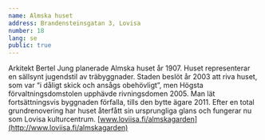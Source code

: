 ```yaml
---
name: Almska huset
address: Brandensteinsgatan 3, Lovisa
number: 18
lang: se
public: true
---
```

Arkitekt Bertel Jung planerade Almska huset år 1907. Huset representerar en sällsynt jugendstil av träbyggnader. Staden beslöt år 2003 att riva huset, som var “i dåligt skick och ansågs obehövligt”, men Högsta förvaltningsdomstolen upphävde rivningsdomen 2005. Man lät fortsättningsvis byggnaden förfalla, tills den bytte ägare 2011. Efter en total grundrenovering har huset återfått sin ursprungliga glans och fungerar nu som Lovisa kulturcentrum. [www.loviisa.fi/almskagarden](http://www.loviisa.fi/almskagarden)
